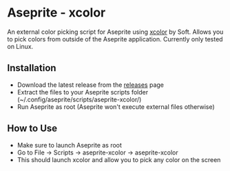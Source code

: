 # Aseprite - xcolor
An external color picking script for Aseprite using [xcolor](https://github.com/Soft/xcolor) by Soft. Allows you to pick colors from outside of the Aseprite application. Currently only tested on Linux.

## Installation
* Download the latest release from the [releases](https://github.com/steven-kraft/aseprite-xcolor/releases) page
* Extract the files to your Aseprite scripts folder (~/.config/aseprite/scripts/aseprite-xcolor/)
* Run Aseprite as root (Aseprite won't execute external files otherwise)

## How to Use
* Make sure to launch Aseprite as root
* Go to File -> Scripts -> aseprite-xcolor -> aseprite-xcolor
* This should launch xcolor and allow you to pick any color on the screen
